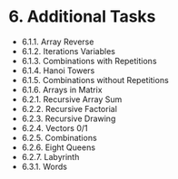 ﻿# 6. Additional Tasks
- 6.1.1. Array Reverse
- 6.1.2. Iterations Variables 
- 6.1.3. Combinations with Repetitions
- 6.1.4. Hanoi Towers
- 6.1.5. Combinations without Repetitions
- 6.1.6. Arrays in Matrix
- 6.2.1. Recursive Array Sum
- 6.2.2. Recursive Factorial
- 6.2.3. Recursive Drawing
- 6.2.4. Vectors 0/1 
- 6.2.5. Combinations
- 6.2.6. Eight Queens
- 6.2.7. Labyrinth
- 6.3.1. Words